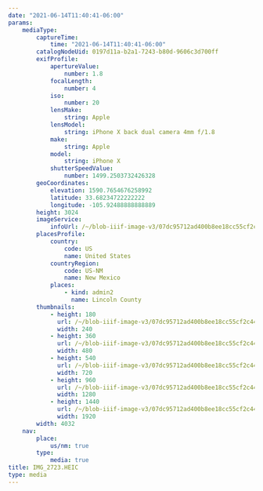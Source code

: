 ```yaml
---
date: "2021-06-14T11:40:41-06:00"
params:
    mediaType:
        captureTime:
            time: "2021-06-14T11:40:41-06:00"
        catalogNodeUid: 0197d11a-b2a1-7243-b80d-9606c3d700ff
        exifProfile:
            apertureValue:
                number: 1.8
            focalLength:
                number: 4
            iso:
                number: 20
            lensMake:
                string: Apple
            lensModel:
                string: iPhone X back dual camera 4mm f/1.8
            make:
                string: Apple
            model:
                string: iPhone X
            shutterSpeedValue:
                number: 1499.2503732426328
        geoCoordinates:
            elevation: 1590.7654676258992
            latitude: 33.68234722222222
            longitude: -105.92488888888889
        height: 3024
        imageService:
            infoUrl: /~/blob-iiif-image-v3/07dc95712ad400b8ee18cc55cf2c4476e8004131285176ce91364d53c020f162/info.json
        placesProfile:
            country:
                code: US
                name: United States
            countryRegion:
                code: US-NM
                name: New Mexico
            places:
                - kind: admin2
                  name: Lincoln County
        thumbnails:
            - height: 180
              url: /~/blob-iiif-image-v3/07dc95712ad400b8ee18cc55cf2c4476e8004131285176ce91364d53c020f162/full/240%2C180/0/default.jpg
              width: 240
            - height: 360
              url: /~/blob-iiif-image-v3/07dc95712ad400b8ee18cc55cf2c4476e8004131285176ce91364d53c020f162/full/480%2C360/0/default.jpg
              width: 480
            - height: 540
              url: /~/blob-iiif-image-v3/07dc95712ad400b8ee18cc55cf2c4476e8004131285176ce91364d53c020f162/full/720%2C540/0/default.jpg
              width: 720
            - height: 960
              url: /~/blob-iiif-image-v3/07dc95712ad400b8ee18cc55cf2c4476e8004131285176ce91364d53c020f162/full/1280%2C960/0/default.jpg
              width: 1280
            - height: 1440
              url: /~/blob-iiif-image-v3/07dc95712ad400b8ee18cc55cf2c4476e8004131285176ce91364d53c020f162/full/1920%2C1440/0/default.jpg
              width: 1920
        width: 4032
    nav:
        place:
            us/nm: true
        type:
            media: true
title: IMG_2723.HEIC
type: media
---
```

